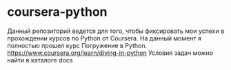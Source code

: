 # coursera-python
Данный репозиторий ведется для того, чтобы фиксировать мои успехи в прохождении курсов по Python от Coursera.
На данный момент я полностью прошел курс Погружение в Python.
https://www.coursera.org/learn/diving-in-python
Условия задач можно найти в каталоге docs
